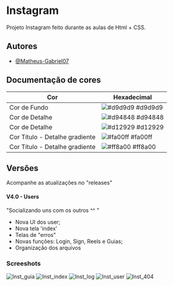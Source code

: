 
# Instagram

Projeto Instagram feito durante as aulas de Html + CSS.

## Autores

- [@Matheus-Gabriel07](https://www.github.com/matheus-gabriel07)

## Documentação de cores

| Cor               | Hexadecimal                                                |
| ----------------- | ---------------------------------------------------------------- |
| Cor de Fundo       | ![#d9d9d9](https://via.placeholder.com/10/d9d9d9?text=+) #d9d9d9 |
| Cor de Detalhe       | ![#d94848](https://via.placeholder.com/10/d94848?text=+) #d94848 |
| Cor de Detalhe       | ![#d12929](https://via.placeholder.com/10/d12929?text=+) #d12929 |
| Cor Título - Detalhe gradiente       | ![#fa00ff](https://via.placeholder.com/10/fa00ff?text=+) #fa00ff |
| Cor Título - Detalhe gradiente      | ![#ff8a00](https://via.placeholder.com/10/ff8a00?text=+) #ff8a00 |


## Versões

Acompanhe as atualizações no "releases"

#### V4.0 - Users
"Socializando uns com os outros  ^^ "

- Nova UI dos user;
- Nova tela 'index'
- Telas de "erros"
- Novas funções: Login, Sign, Reels e Guias;
- Organização dos arquivos

### Screeshots

![Inst_guia](https://user-images.githubusercontent.com/125685533/230795762-2fc70fe1-7db0-4535-8671-528a0a5f467d.PNG)
![Inst_index](https://user-images.githubusercontent.com/125685533/230795763-714dbb84-3076-4fe4-a3ca-f5d43c5a1d9f.PNG)
![Inst_log](https://user-images.githubusercontent.com/125685533/230795765-479d8886-4e40-4df8-b15c-ecefd5d6777d.PNG)
![Inst_user](https://user-images.githubusercontent.com/125685533/230795768-91a3d741-aa1e-42a2-8971-adea844b2d34.PNG)
![Inst_404](https://user-images.githubusercontent.com/125685533/230795774-0eb02474-9a45-4f5c-9f40-b1cc59f73198.PNG)
